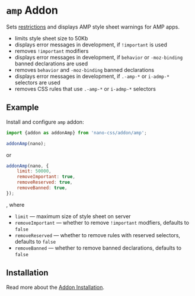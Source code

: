 # `amp` Addon

Sets [restrictions](https://www.ampproject.org/docs/design/responsive/style_pages) and displays AMP style sheet
warnings for AMP apps.

- limits style sheet size to 50Kb
- displays error messages in development, if `!important` is used
- removes `!important` modifiers
- displays error messages in development, if `behavior` or `-moz-binding` banned declarations are used
- removes `behavior` and `-moz-binding` banned declarations
- displays error messages in development, if `.-amp-*` or `i-admp-*` selectors are used
- removes CSS rules that use `.-amp-*` or `i-admp-*` selectors


## Example

Install and configure `amp` addon:

```js
import {addon as addonAmp} from 'nano-css/addon/amp';

addonAmp(nano);
```

or

```js
addonAmp(nano, {
    limit: 50000,
    removeImportant: true,
    removeReserved: true,
    removeBanned: true,
});
```

, where

- `limit` &mdash; maximum size of style sheet on server
- `removeImportant` &mdash; whether to remove `!important` modfiers, defaults to `false`
- `removeReserved` &mdash; whether to remove rules with reserved selectors, defaults to `false`
- `removeBanned` &mdash; whether to remove banned declarations, defaults to `false`


## Installation

Read more about the [Addon Installation](./Addons.md#addon-installation).
